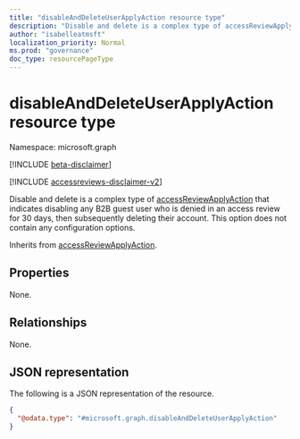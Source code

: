 ```yaml
---
title: "disableAndDeleteUserApplyAction resource type"
description: "Disable and delete is a complex type of accessReviewApplyAction that indicates disabling any B2B guest user who is denied in an access review for 30 days, then subsequently deleting their account."
author: "isabelleatmsft"
localization_priority: Normal
ms.prod: "governance"
doc_type: resourcePageType
---
```


# disableAndDeleteUserApplyAction resource type

Namespace: microsoft.graph

[!INCLUDE [beta-disclaimer](../../includes/beta-disclaimer.md)]

[!INCLUDE [accessreviews-disclaimer-v2](../../includes/accessreviews-disclaimer-v2.md)]

Disable and delete is a complex type of [accessReviewApplyAction](accessreviewapplyaction.md) that indicates disabling any B2B guest user who is denied in an access review for 30 days, then subsequently deleting their account. This option does not contain any configuration options.

Inherits from [accessReviewApplyAction](../resources/accessreviewapplyaction.md).

## Properties
None.

## Relationships
None.

## JSON representation
The following is a JSON representation of the resource.
<!-- {
  "blockType": "resource",
  "@odata.type": "microsoft.graph.disableAndDeleteUserApplyAction"
}
-->
``` json
{
  "@odata.type": "#microsoft.graph.disableAndDeleteUserApplyAction"
}
```
